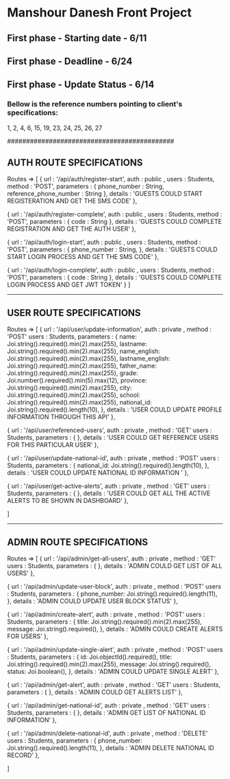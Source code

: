 <h1>Manshour Danesh Front Project</h1>

## First phase - Starting date - 6/11

## First phase - Deadline - 6/24

## First phase - Update Status - 6/14

<h3>Bellow is the reference numbers pointing to client's specifications:</h3>

1, 2, 4, 6, 15, 19, 23, 24, 25, 26, 27

############################################

## AUTH ROUTE SPECIFICATIONS

Routes => [
{
url : '/api/auth/register-start',
auth : public ,
users : Students,
method : 'POST',
parameters : {
phone_number : String,
reference_phone_number : String
},
details : 'GUESTS COULD START REGISTERATION AND GET THE SMS CODE'
},

{
url : '/api/auth/register-complete',
auth : public ,
users : Students,
method : 'POST',
parameters : {
code : String
},
details : 'GUESTS COULD COMPLETE REGISTRATION AND GET THE AUTH USER'
},

{
url : '/api/auth/login-start',
auth : public ,
users : Students,
method : 'POST',
parameters : {
phone_number : String,
},
details : 'GUESTS COULD START LOGIN PROCESS AND GET THE SMS CODE'
},

{
url : '/api/auth/login-complete',
auth : public ,
users : Students,
method : 'POST',
parameters : {
code : String
},
details : 'GUESTS COULD COMPLETE LOGIN PROCESS AND GET JWT TOKEN'
}
]

<hr/>

## USER ROUTE SPECIFICATIONS

Routes => [
{
url : '/api/user/update-information',
auth : private ,
method : 'POST'
users : Students,
parameters : {
name: Joi.string().required().min(2).max(255),
lastname: Joi.string().required().min(2).max(255),
name_english: Joi.string().required().min(2).max(255),
lastname_english: Joi.string().required().min(2).max(255),
father_name: Joi.string().required().min(2).max(255),
grade: Joi.number().required().min(5).max(12),
province: Joi.string().required().min(2).max(255),
city: Joi.string().required().min(2).max(255),
school: Joi.string().required().min(2).max(255),
national_id: Joi.string().required().length(10),
},
details : 'USER COULD UPDATE PROFILE INFORMATION THROUGH THIS API'
},

{
url : '/api/user/referenced-users',
auth : private ,
method : 'GET'
users : Students,
parameters : {
},
details : 'USER COULD GET REFERENCE USERS FOR THIS PARTICULAR USER'
},

{
url : '/api/user/update-national-id',
auth : private ,
method : 'POST'
users : Students,
parameters : {
national_id: Joi.string().required().length(10),
},
details : 'USER COULD UPDATE NATIONAL ID INFORMATION '
},

{
url : '/api/user/get-active-alerts',
auth : private ,
method : 'GET'
users : Students,
parameters : {
},
details : 'USER COULD GET ALL THE ACTIVE ALERTS TO BE SHOWN IN DASHBOARD'
},

]

<hr/>

## ADMIN ROUTE SPECIFICATIONS

Routes => [
{
url : '/api/admin/get-all-users',
auth : private ,
method : 'GET'
users : Students,
parameters : {
},
details : 'ADMIN COULD GET LIST OF ALL USERS'
},

{
url : '/api/admin/update-user-block',
auth : private ,
method : 'POST'
users : Students,
parameters : {
phone_number: Joi.string().required().length(11),
},
details : 'ADMIN COULD UPDATE USER BLOCK STATUS'
},

{
url : '/api/admin/create-alert',
auth : private ,
method : 'POST'
users : Students,
parameters : {
title: Joi.string().required().min(2).max(255),
message: Joi.string().required(),
},
details : 'ADMIN COULD CREATE ALERTS FOR USERS'
},

{
url : '/api/admin/update-single-alert',
auth : private ,
method : 'POST'
users : Students,
parameters : {
id: Joi.objectId().required(),
title: Joi.string().required().min(2).max(255),
message: Joi.string().required(),
status: Joi.boolean(),
},
details : 'ADMIN COULD UPDATE SINGLE ALERT'
},

{
url : '/api/admin/get-alert',
auth : private ,
method : 'GET'
users : Students,
parameters : {
},
details : 'ADMIN COULD GET ALERTS LIST'
},

{
url : '/api/admin/get-national-id',
auth : private ,
method : 'GET'
users : Students,
parameters : {
},
details : 'ADMIN GET LIST OF NATIONAL ID INFORMATION'
},

{
url : '/api/admin/delete-national-id',
auth : private ,
method : 'DELETE'
users : Students,
parameters : {
phone_number: Joi.string().required().length(11),
},
details : 'ADMIN DELETE NATIONAL ID RECORD'
},

]
